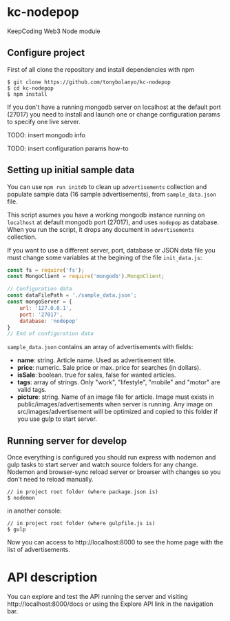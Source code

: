 # kc-nodepop
KeepCoding Web3 Node module

## Configure project

First of all clone the repository and install dependencies with npm

```
$ git clone https://github.com/tonybolanyo/kc-nodepop
$ cd kc-nodepop
$ npm install
```

If you don't have a running mongodb server on localhost at the default port (27017) you need to install and launch one or change configuration params to specify one live server.

TODO: insert mongodb info

TODO: insert configuration params how-to


## Setting up initial sample data

You can use `npm run initdb` to clean up `advertisements` collection and populate sample data (16 sample advertisements), from `sample_data.json` file.

This script asumes you have a working mongodb instance running on `localhost` at default mongodb port (27017), and uses `nodepop` as database. When you run the script, it drops any document in `advertisements` collection.

If you want to use a different server, port, database or JSON data file you must change some variables at the begining of the file `init_data.js`:

```js
const fs = require('fs');
const MongoClient = require('mongodb').MongoClient;

// Configuration data
const dataFilePath = './sample_data.json';
const mongoServer = {
    url: '127.0.0.1',
    port: '27017',
    database: 'nodepop'
}
// End of configuration data
```

`sample_data.json` contains an array of advertisements with fields:

- **name**: string. Article name. Used as advertisement title.
- **price**: numeric. Sale price or max. price for searches (in dollars).
- **isSale**: boolean. true for sales, false for wanted articles.
- **tags**: array of strings. Only "work", "lifestyle", "mobile" and "motor" are valid tags.
- **picture**: string. Name of an image file for article. Image must exists in public/images/advertisements when server is running. Any image on src/images/advertisement will be optimized and copied to this folder if you use gulp to start server.


## Running server for develop

Once everything is configured you should run express with nodemon and gulp tasks to start server and watch source folders for any change. Nodemon and browser-sync reload server or browser with changes so you don't need to reload manually.

```
// in project root folder (where package.json is)
$ nodemon
```

in another console:

```
// in project root folder (where gulpfile.js is)
$ gulp
```

Now you can access to http://localhost:8000 to see the home page with the list of advertisements.

# API description

You can explore and test the API running the server and visiting http://localhost:8000/docs or using the Explore API link in the navigation bar.